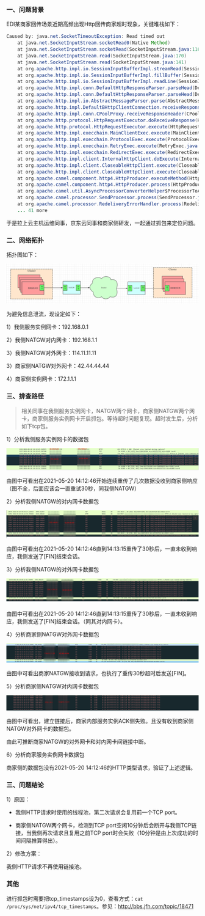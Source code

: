 ### 一、问题背景

EDI某商家回传场景近期高频出现Http回传商家超时现象，关键堆栈如下：

```java
Caused by: java.net.SocketTimeoutException: Read timed out
	at java.net.SocketInputStream.socketRead0(Native Method)
	at java.net.SocketInputStream.socketRead(SocketInputStream.java:116)
	at java.net.SocketInputStream.read(SocketInputStream.java:170)
	at java.net.SocketInputStream.read(SocketInputStream.java:141)
	at org.apache.http.impl.io.SessionInputBufferImpl.streamRead(SessionInputBufferImpl.java:137)
	at org.apache.http.impl.io.SessionInputBufferImpl.fillBuffer(SessionInputBufferImpl.java:153)
	at org.apache.http.impl.io.SessionInputBufferImpl.readLine(SessionInputBufferImpl.java:280)
	at org.apache.http.impl.conn.DefaultHttpResponseParser.parseHead(DefaultHttpResponseParser.java:138)
	at org.apache.http.impl.conn.DefaultHttpResponseParser.parseHead(DefaultHttpResponseParser.java:56)
	at org.apache.http.impl.io.AbstractMessageParser.parse(AbstractMessageParser.java:259)
	at org.apache.http.impl.DefaultBHttpClientConnection.receiveResponseHeader(DefaultBHttpClientConnection.java:163)
	at org.apache.http.impl.conn.CPoolProxy.receiveResponseHeader(CPoolProxy.java:157)
	at org.apache.http.protocol.HttpRequestExecutor.doReceiveResponse(HttpRequestExecutor.java:273)
	at org.apache.http.protocol.HttpRequestExecutor.execute(HttpRequestExecutor.java:125)
	at org.apache.http.impl.execchain.MainClientExec.execute(MainClientExec.java:272)
	at org.apache.http.impl.execchain.ProtocolExec.execute(ProtocolExec.java:186)
	at org.apache.http.impl.execchain.RetryExec.execute(RetryExec.java:89)
	at org.apache.http.impl.execchain.RedirectExec.execute(RedirectExec.java:110)
	at org.apache.http.impl.client.InternalHttpClient.doExecute(InternalHttpClient.java:185)
	at org.apache.http.impl.client.CloseableHttpClient.execute(CloseableHttpClient.java:83)
	at org.apache.http.impl.client.CloseableHttpClient.execute(CloseableHttpClient.java:56)
	at org.apache.camel.component.http4.HttpProducer.executeMethod(HttpProducer.java:334)
	at org.apache.camel.component.http4.HttpProducer.process(HttpProducer.java:193)
	at org.apache.camel.util.AsyncProcessorConverterHelper$ProcessorToAsyncProcessorBridge.process(AsyncProcessorConverterHelper.java:61)
	at org.apache.camel.processor.SendProcessor.process(SendProcessor.java:148)
	at org.apache.camel.processor.RedeliveryErrorHandler.process(RedeliveryErrorHandler.java:548)
	... 41 more
```

于是拉上云主机运维同事，京东云同事和商家侧研发，一起通过抓包来定位问题。

### 二、网络拓扑

拓扑图如下：

<img src="../../src/main/resources/picture/image-20210520221648524.png" alt="image-20210520221648524"  />

为避免信息泄流，现设定如下：

1）我侧服务实例网卡：192.168.0.1

2）我侧NATGW对内网卡：192.168.1.1

3）我侧NATGW对外网卡：114.11.11.11

3）商家侧NATGW对外网卡：42.44.44.44

4）商家侧实例网卡：172.1.1.1

### 三、排查路径

> 相关同事在我侧服务实例网卡，NATGW两个网卡，商家侧NATGW两个网卡，商家侧服务实例网卡开启抓包。等待超时问题复现。超时发生后，分析如下tcp包。

1）分析我侧服务实例网卡的数据包

![image-20210520225807624](../../src/main/resources/picture/image-20210520225807624.png)

由图中可看出在2021-05-20 14:12:46开始连续重传了几次数据没收到商家侧响应（图不全，后面应该会一直重试30秒，同我侧NATGW）

2）分析我侧NATGW的对内网卡数据包

![image-20210520230835328](../../src/main/resources/picture/image-20210520230835328.png)

由图中可看出在2021-05-20 14:12:46直到14:13:15重传了30秒后，一直未收到响应，我侧发送了[FIN]结束会话。

3）分析我侧NATGW的对外网卡数据包

![image-20210520231507051](../../src/main/resources/picture/image-20210520231507051.png)

由图中可看出在2021-05-20 14:12:46直到14:13:15重传了30秒后，一直未收到响应，我侧发送了[FIN]结束会话。（同其对内网卡）。

4）分析商家侧NATGW对外网卡数据包

![image-20210520231905826](../../src/main/resources/picture/image-20210520231905826.png)

由图中可看出商家NATGW接收到请求，也执行了重传30秒超时后发送[FIN]。

5）分析商家侧NATGW对内网卡数据包

![image-20210520233124308](../../src/main/resources/picture/image-20210520233124308.png)

由图中可看出，建立链接后，商家内部服务实例ACK侧失败。且没有收到商家侧NATGW对外网卡的数据包。

由此可推断商家NATGW的对外网卡和对内网卡间链接中断。

6）分析商家服务实例网卡数据包

商家侧的数据包没有2021-05-20 14:12:46的HTTP类型请求，验证了上述逻辑。

### 三、问题结论

1）原因：

* 我侧HTTP请求时使用的线程池，第二次请求会复用前一个TCP port。

* 商家侧NATGW两个网卡，检测到TCP port空闲10分钟后会断开与我侧TCP链接，当我侧再次请求且复用之前TCP port时会失败（10分钟是由上次成功的时间间隔推算得出）。

2）修改方案：

我侧HTTP请求不再使用链接池。

### 其他

进行抓包时需要把tcp_timestamps设为0，查看方式：`cat /proc/sys/net/ipv4/tcp_timestamps`。参见：http://bbs.jfh.com/topic/18471